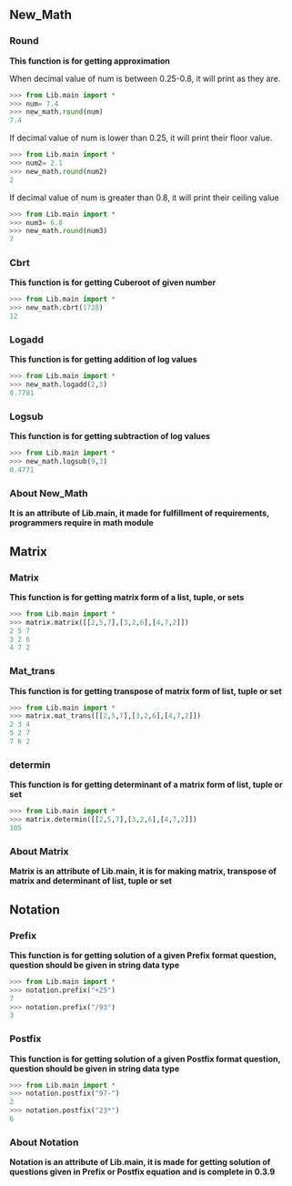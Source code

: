 ## New_Math

### Round
**This function is for getting approximation** 

When decimal value of num is between 
0.25-0.8, it will print as they are.

```python
>>> from Lib.main import *
>>> num= 7.4
>>> new_math.round(num)
7.4
```

If decimal value of num is lower than 
0.25, it will print their floor value.

```python
>>> from Lib.main import *
>>> num2= 2.1
>>> new_math.round(num2)
2
```

If decimal value of num is greater than 0.8,
it will print their ceiling value
```python
>>> from Lib.main import *
>>> num3= 6.8 
>>> new_math.round(num3)
7
```

### Cbrt
**This function is for getting Cuberoot of given number**

```python
>>> from Lib.main import *
>>> new_math.cbrt(1728)
12
```
### Logadd
**This function is for getting addition of log values**

```python
>>> from Lib.main import *
>>> new_math.logadd(2,3)
0.7781
```

### Logsub
**This function is for getting subtraction of log values**

```python
>>> from Lib.main import *
>>> new_math.logsub(9,3)
0.4771
```

### About New_Math
**It is an attribute of Lib.main, it made for fulfillment of requirements, programmers require in math module**

## Matrix

### Matrix
**This function is for getting matrix form of a list, tuple, or sets**

```python
>>> from Lib.main import *
>>> matrix.matrix([[2,5,7],[3,2,6],[4,7,2]])
2 5 7
3 2 6
4 7 2
```

### Mat_trans
**This function is for getting transpose of matrix form of list, tuple or set**

```python
>>> from Lib.main import *
>>> matrix.mat_trans([[2,5,7],[3,2,6],[4,7,2]])
2 3 4
5 2 7
7 6 2
```

### determin
**This function is for getting determinant of a matrix form of list, tuple or set**

```python
>>> from Lib.main import *
>>> matrix.determin([[2,5,7],[3,2,6],[4,7,2]])
105
```

### About Matrix 
**Matrix is an attribute of Lib.main, it is for making matrix, transpose of matrix and determinant of list, tuple or set**

## Notation

### Prefix 
**This function is for getting solution of a given Prefix format question, question should be given in string data type**

```python
>>> from Lib.main import *
>>> notation.prefix("+25")
7
>>> notation.prefix("/93")
3
```

### Postfix
**This function is for getting solution of a given Postfix format question, question should be given in string data type**

```python
>>> from Lib.main import *
>>> notation.postfix("97-")
2
>>> notation.postfix("23*")
6
```

### About Notation
**Notation is an attribute of Lib.main, it is made for getting solution of questions given in Prefix or Postfix equation and is complete in 0.3.9**

